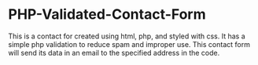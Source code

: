 PHP-Validated-Contact-Form
==========================

This is a contact for created using html, php, and styled with css. It has a simple php validation to reduce spam 
and improper use. This contact form will send its data in an email to the specified address in the code. 
